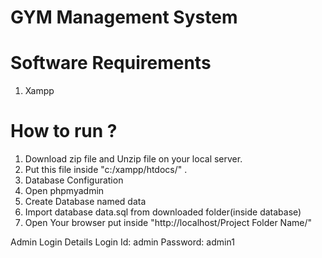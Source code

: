 # GYM Management System

# Software Requirements 
1. Xampp 

# How to run ? 
1. Download zip file and Unzip file on your local server.
2. Put this file inside "c:/xampp/htdocs/" .
3. Database Configuration
4. Open phpmyadmin
5. Create Database named data
6. Import database data.sql from downloaded folder(inside database)
7. Open Your browser put inside "http://localhost/Project Folder Name/"

Admin Login Details
Login Id: admin
Password: admin1
